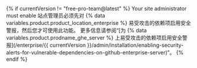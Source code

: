 {% if currentVersion != "free-pro-team@latest" %}
Your site administrator must enable
站点管理员必须先对 {% data variables.product.product_location_enterprise %} 易受攻击的依赖项启用安全警报，然后您才可使用此功能。 更多信息请参阅“[为 {% data variables.product.prodname_ghe_server %} 上易受攻击的依赖项启用安全警报](/enterprise/{{ currentVersion }}/admin/installation/enabling-security-alerts-for-vulnerable-dependencies-on-github-enterprise-server)”。
{% endif %}
